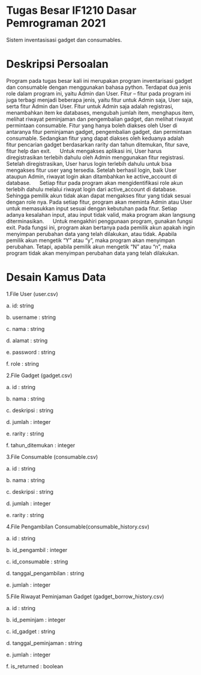 # Tugas Besar IF1210 Dasar Pemrograman 2021
Sistem inventasisasi gadget dan consumables.

# Deskripsi Persoalan
Program pada tugas besar kali ini merupakan program inventarisasi gadget dan consumable dengan menggunakan bahasa python. Terdapat dua jenis role dalam program ini, 
yaitu Admin dan User. Fitur – fitur pada program ini juga terbagi menjadi beberapa jenis, yaitu fitur untuk Admin saja, User saja, serta fitur Admin dan User. Fitur 
untuk Admin saja adalah registrasi, menambahkan item ke databases, mengubah jumlah item, menghapus item, melihat riwayat peminjaman dan pengembalian gadget, dan 
melihat riwayat permintaan consumable. Fitur yang hanya boleh diakses oleh User di antaranya fitur peminjaman gadget, pengembalian gadget, dan permintaan consumable. 
Sedangkan fitur yang dapat diakses oleh keduanya adalah fitur pencarian gadget berdasarkan rarity dan tahun ditemukan, fitur save, fitur help dan exit.
     
Untuk mengakses aplikasi ini, User harus diregistrasikan terlebih dahulu oleh Admin menggunakan fitur registrasi. Setelah diregistrasikan, User harus login terlebih 
dahulu untuk bisa mengakses fitur user yang tersedia. Setelah berhasil login, baik User ataupun Admin, riwayat login akan ditambahkan ke active_account di database.
     
Setiap fitur pada program akan mengidentifikasi role akun terlebih dahulu melalui riwayat login dari active_account di database. Sehingga pemilik akun tidak akan 
dapat mengakses fitur yang tidak sesuai dengan role nya. Pada setiap fitur, program akan meminta Admin atau User untuk memasukkan input sesuai dengan kebutuhan pada 
fitur. Setiap adanya kesalahan input, atau input tidak valid, maka program akan langsung diterminasikan. 
     
Untuk mengakhiri penggunaan program, gunakan fungsi exit. Pada fungsi ini, program akan bertanya pada pemilik akun apakah ingin menyimpan perubahan data yang telah 
dilakukan, atau tidak. Apabila pemilik akun mengetik “Y” atau “y”, maka program akan menyimpan perubahan. Tetapi, apabila pemilik akun mengetik “N” atau “n”, maka 
program tidak akan menyimpan perubahan data yang telah dilakukan.

# Desain Kamus Data
1.File User (user.csv)

 a. id: string
 
 b. username : string
 
 c. nama     : string
 
 d. alamat   : string
 
 e. password : string
 
 f. role     : string
 


2.File Gadget (gadget.csv)

 a. id              : string
 
 b. nama            : string
 
 c. deskripsi       : string
 
 d. jumlah          : integer
 
 e. rarity          : string
 
 f. tahun_ditemukan : integer



3.File Consumable (consumable.csv)

 a. id        : string
 
 b. nama      : string
 
 c. deskripsi : string
 
 d. jumlah    : integer
 
 e. rarity    : string
 
 

4.File Pengambilan Consumable(consumable_history.csv)

 a. id                  : string
 
 b. id_pengambil        : integer
 
 c. id_consumable       : string
 
 d. tanggal_pengambilan : string
 
 e. jumlah              : integer
 
 

5.File Riwayat Peminjaman Gadget (gadget_borrow_history.csv)

 a. id                 : string
 
 b. id_peminjam        : integer
 
 c. id_gadget          : string
 
 d. tanggal_peminjaman : string
 
 e. jumlah             : integer
 
 f. is_returned        : boolean
